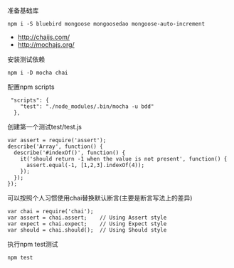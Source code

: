

准备基础库

```
npm i -S bluebird mongoose mongoosedao mongoose-auto-increment
```


- http://chaijs.com/
- http://mochajs.org/

安装测试依赖

```
npm i -D mocha chai
```


配置npm scripts

```
 "scripts": {
    "test": "./node_modules/.bin/mocha -u bdd"
  },
```

创建第一个测试test/test.js

```
var assert = require('assert');
describe('Array', function() {
  describe('#indexOf()', function() {
    it('should return -1 when the value is not present', function() {
      assert.equal(-1, [1,2,3].indexOf(4));
    });
  });
});
```

可以按照个人习惯使用chai替换默认断言(主要是断言写法上的差异)

```
var chai = require('chai');  
var assert = chai.assert;    // Using Assert style
var expect = chai.expect;    // Using Expect style
var should = chai.should();  // Using Should style
```

执行npm test测试

```
npm test
```